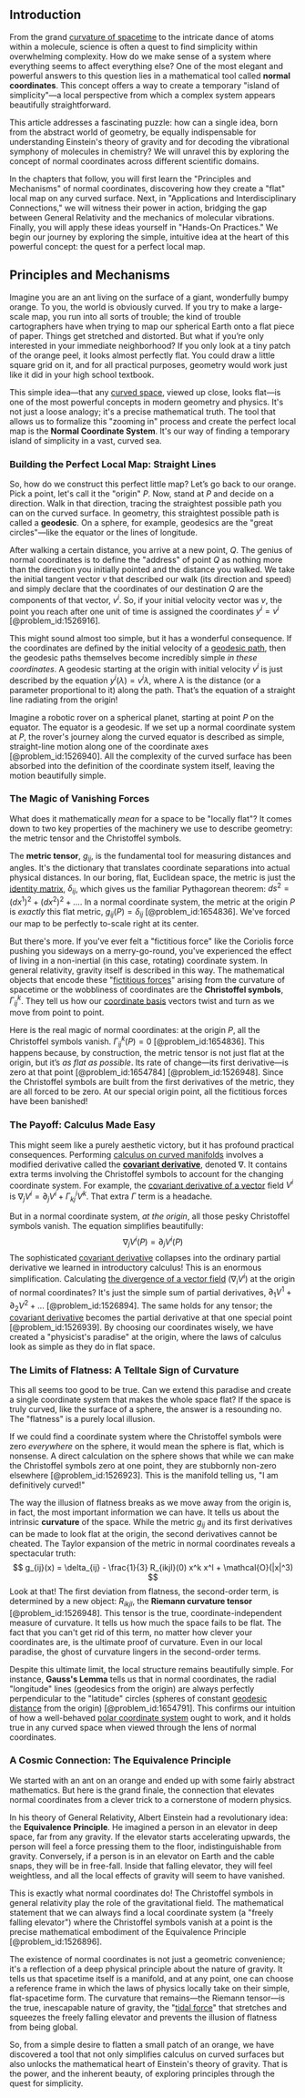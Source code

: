 ## Introduction
From the grand [curvature of spacetime](@article_id:188986) to the intricate dance of atoms within a molecule, science is often a quest to find simplicity within overwhelming complexity. How do we make sense of a system where everything seems to affect everything else? One of the most elegant and powerful answers to this question lies in a mathematical tool called **normal coordinates**. This concept offers a way to create a temporary "island of simplicity"—a local perspective from which a complex system appears beautifully straightforward.

This article addresses a fascinating puzzle: how can a single idea, born from the abstract world of geometry, be equally indispensable for understanding Einstein's theory of gravity and for decoding the vibrational symphony of molecules in chemistry? We will unravel this by exploring the concept of normal coordinates across different scientific domains.

In the chapters that follow, you will first learn the "Principles and Mechanisms" of normal coordinates, discovering how they create a "flat" local map on any curved surface. Next, in "Applications and Interdisciplinary Connections," we will witness their power in action, bridging the gap between General Relativity and the mechanics of molecular vibrations. Finally, you will apply these ideas yourself in "Hands-On Practices." We begin our journey by exploring the simple, intuitive idea at the heart of this powerful concept: the quest for a perfect local map.

## Principles and Mechanisms

Imagine you are an ant living on the surface of a giant, wonderfully bumpy orange. To you, the world is obviously curved. If you try to make a large-scale map, you run into all sorts of trouble; the kind of trouble cartographers have when trying to map our spherical Earth onto a flat piece of paper. Things get stretched and distorted. But what if you’re only interested in your immediate neighborhood? If you only look at a tiny patch of the orange peel, it looks almost perfectly flat. You could draw a little square grid on it, and for all practical purposes, geometry would work just like it did in your high school textbook.

This simple idea—that any [curved space](@article_id:157539), viewed up close, looks flat—is one of the most powerful concepts in modern geometry and physics. It's not just a loose analogy; it's a precise mathematical truth. The tool that allows us to formalize this "zooming in" process and create the perfect local map is the **Normal Coordinate System**. It's our way of finding a temporary island of simplicity in a vast, curved sea.

### Building the Perfect Local Map: Straight Lines

So, how do we construct this perfect little map? Let’s go back to our orange. Pick a point, let's call it the "origin" $P$. Now, stand at $P$ and decide on a direction. Walk in that direction, tracing the straightest possible path you can on the curved surface. In geometry, this straightest possible path is called a **geodesic**. On a sphere, for example, geodesics are the "great circles"—like the equator or the lines of longitude.

After walking a certain distance, you arrive at a new point, $Q$. The genius of normal coordinates is to define the "address" of point $Q$ as nothing more than the direction you initially pointed and the distance you walked. We take the initial tangent vector $v$ that described our walk (its direction and speed) and simply declare that the coordinates of our destination $Q$ are the components of that vector, $v^i$. So, if your initial velocity vector was $v$, the point you reach after one unit of time is assigned the coordinates $y^i = v^i$ [@problem_id:1526916].

This might sound almost too simple, but it has a wonderful consequence. If the coordinates are defined by the initial velocity of a [geodesic path](@article_id:263610), then the geodesic paths themselves become incredibly simple *in these coordinates*. A geodesic starting at the origin with initial velocity $v^i$ is just described by the equation $y^i(\lambda) = v^i \lambda$, where $\lambda$ is the distance (or a parameter proportional to it) along the path. That’s the equation of a straight line radiating from the origin!

Imagine a robotic rover on a spherical planet, starting at point $P$ on the equator. The equator is a geodesic. If we set up a normal coordinate system at $P$, the rover's journey along the curved equator is described as simple, straight-line motion along one of the coordinate axes [@problem_id:1526940]. All the complexity of the curved surface has been absorbed into the definition of the coordinate system itself, leaving the motion beautifully simple.

### The Magic of Vanishing Forces

What does it mathematically *mean* for a space to be "locally flat"? It comes down to two key properties of the machinery we use to describe geometry: the metric tensor and the Christoffel symbols.

The **metric tensor**, $g_{ij}$, is the fundamental tool for measuring distances and angles. It's the dictionary that translates coordinate separations into actual physical distances. In our boring, flat, Euclidean space, the metric is just the [identity matrix](@article_id:156230), $\delta_{ij}$, which gives us the familiar Pythagorean theorem: $ds^2 = (dx^1)^2 + (dx^2)^2 + \dots$. In a normal coordinate system, the metric at the origin $P$ is *exactly* this flat metric, $g_{ij}(P) = \delta_{ij}$ [@problem_id:1654836]. We've forced our map to be perfectly to-scale right at its center.

But there's more. If you've ever felt a "fictitious force" like the Coriolis force pushing you sideways on a merry-go-round, you've experienced the effect of living in a non-inertial (in this case, rotating) coordinate system. In general relativity, gravity itself is described in this way. The mathematical objects that encode these "[fictitious forces](@article_id:164594)" arising from the curvature of spacetime or the wobbliness of coordinates are the **Christoffel symbols**, $\Gamma^k_{ij}$. They tell us how our [coordinate basis](@article_id:269655) vectors twist and turn as we move from point to point.

Here is the real magic of normal coordinates: at the origin $P$, all the Christoffel symbols vanish. $\Gamma^k_{ij}(P) = 0$ [@problem_id:1654836]. This happens because, by construction, the metric tensor is not just flat at the origin, but it’s *as flat as possible*. Its rate of change—its first derivative—is zero at that point [@problem_id:1654784] [@problem_id:1526948]. Since the Christoffel symbols are built from the first derivatives of the metric, they are all forced to be zero. At our special origin point, all the fictitious forces have been banished!

### The Payoff: Calculus Made Easy

This might seem like a purely aesthetic victory, but it has profound practical consequences. Performing [calculus on curved manifolds](@article_id:634209) involves a modified derivative called the **[covariant derivative](@article_id:151982)**, denoted $\nabla$. It contains extra terms involving the Christoffel symbols to account for the changing coordinate system. For example, the [covariant derivative of a vector](@article_id:191072) field $V^i$ is $\nabla_j V^i = \partial_j V^i + \Gamma^i_{kj} V^k$. That extra $\Gamma$ term is a headache.

But in a normal coordinate system, *at the origin*, all those pesky Christoffel symbols vanish. The equation simplifies beautifully:
$$ \nabla_j V^i (P) = \partial_j V^i (P) $$
The sophisticated [covariant derivative](@article_id:151982) collapses into the ordinary partial derivative we learned in introductory calculus! This is an enormous simplification. Calculating [the divergence of a vector field](@article_id:264861) ($\nabla_i V^i$) at the origin of normal coordinates? It's just the simple sum of partial derivatives, $\partial_1 V^1 + \partial_2 V^2 + \dots$ [@problem_id:1526894]. The same holds for any tensor; the [covariant derivative](@article_id:151982) becomes the partial derivative at that one special point [@problem_id:1526939]. By choosing our coordinates wisely, we have created a "physicist's paradise" at the origin, where the laws of calculus look as simple as they do in flat space.

### The Limits of Flatness: A Telltale Sign of Curvature

This all seems too good to be true. Can we extend this paradise and create a single coordinate system that makes the whole space flat? If the space is truly curved, like the surface of a sphere, the answer is a resounding no. The "flatness" is a purely local illusion.

If we could find a coordinate system where the Christoffel symbols were zero *everywhere* on the sphere, it would mean the sphere is flat, which is nonsense. A direct calculation on the sphere shows that while we can make the Christoffel symbols zero at one point, they are stubbornly non-zero elsewhere [@problem_id:1526923]. This is the manifold telling us, "I am definitively curved!"

The way the illusion of flatness breaks as we move away from the origin is, in fact, the most important information we can have. It tells us about the intrinsic **curvature** of the space. While the metric $g_{ij}$ and its first derivatives can be made to look flat at the origin, the second derivatives cannot be cheated. The Taylor expansion of the metric in normal coordinates reveals a spectacular truth:
$$ g_{ij}(x) = \delta_{ij} - \frac{1}{3} R_{ikjl}(0) x^k x^l + \mathcal{O}(|x|^3) $$
Look at that! The first deviation from flatness, the second-order term, is determined by a new object: $R_{ikjl}$, the **Riemann curvature tensor** [@problem_id:1526948]. This tensor is the true, coordinate-independent measure of curvature. It tells us how much the space fails to be flat. The fact that you can't get rid of this term, no matter how clever your coordinates are, is the ultimate proof of curvature. Even in our local paradise, the ghost of curvature lingers in the second-order terms.

Despite this ultimate limit, the local structure remains beautifully simple. For instance, **Gauss's Lemma** tells us that in normal coordinates, the radial "longitude" lines (geodesics from the origin) are always perfectly perpendicular to the "latitude" circles (spheres of constant [geodesic distance](@article_id:159188) from the origin) [@problem_id:1654791]. This confirms our intuition of how a well-behaved [polar coordinate system](@article_id:174400) ought to work, and it holds true in any curved space when viewed through the lens of normal coordinates.

### A Cosmic Connection: The Equivalence Principle

We started with an ant on an orange and ended up with some fairly abstract mathematics. But here is the grand finale, the connection that elevates normal coordinates from a clever trick to a cornerstone of modern physics.

In his theory of General Relativity, Albert Einstein had a revolutionary idea: the **Equivalence Principle**. He imagined a person in an elevator in deep space, far from any gravity. If the elevator starts accelerating upwards, the person will feel a force pressing them to the floor, indistinguishable from gravity. Conversely, if a person is in an elevator on Earth and the cable snaps, they will be in free-fall. Inside that falling elevator, they will feel weightless, and all the local effects of gravity will seem to have vanished.

This is exactly what normal coordinates do! The Christoffel symbols in general relativity play the role of the gravitational field. The mathematical statement that we can always find a local coordinate system (a "freely falling elevator") where the Christoffel symbols vanish at a point is the precise mathematical embodiment of the Equivalence Principle [@problem_id:1526896].

The existence of normal coordinates is not just a geometric convenience; it's a reflection of a deep physical principle about the nature of gravity. It tells us that spacetime itself is a manifold, and at any point, one can choose a reference frame in which the laws of physics locally take on their simple, flat-spacetime form. The curvature that remains—the Riemann tensor—is the true, inescapable nature of gravity, the "[tidal force](@article_id:195896)" that stretches and squeezes the freely falling elevator and prevents the illusion of flatness from being global.

So, from a simple desire to flatten a small patch of an orange, we have discovered a tool that not only simplifies calculus on curved surfaces but also unlocks the mathematical heart of Einstein's theory of gravity. That is the power, and the inherent beauty, of exploring principles through the quest for simplicity.